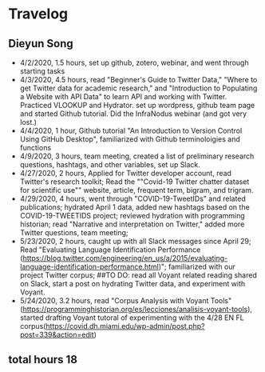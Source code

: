 
# Travelog 
## Dieyun Song 

* 4/2/2020, 1.5 hours, set up github, zotero, webinar, and went through starting tasks
* 4/3/2020, 4.5 hours, read "Beginner's Guide to Twitter Data," "Where to get Twitter data for academic research," and "Introduction to Populating a Website with API Data" to learn API and working with Twitter. Practiced VLOOKUP and Hydrator. set up wordpress, github team page and started Github tutorial. Did the InfraNodus webinar (and got very lost.) 
* 4/4/2020, 1 hour, Github tutorial "An Introduction to Version Control Using GitHub Desktop", familiarized with Github terminoloigies and functions
* 4/9/2020, 3 hours, team meeting, created a list of preliminary research questions, hashtags, and other variables, set up Slack. 
* 4/27/2020, 2 hours, Applied for Twitter developer account, read Twitter's research toolkit;
Read the ""Covid-19 Twitter chatter dataset for scientific use"" website, article, frequent term, bigram, and trigram. 
* 4/29/2020, 4 hours, went through "COVID-19-TweetIDs" and related publications; hydrated April 1 data, added new hashtags based on the COVID-19-TWEETIDS project; reviewed hydration with programming historian; read "Narrative and interpretation on Twitter," added more Twitter questions, team meeting;
* 5/23/2020, 2 hours, caught up with all Slack messages since April 29; Read "Evaluating Language Identification Performance (https://blog.twitter.com/engineering/en_us/a/2015/evaluating-language-identification-performance.html)"; familiarized with our project Twitter corpus; ##TO DO:   read all Voyant related reading shared on Slack, start a post on hydrating Twitter data, and experiment with Voyant.
* 5/24/2020, 3.2 hours, read "Corpus Analysis with Voyant Tools"(https://programminghistorian.org/es/lecciones/analisis-voyant-tools), started drafting Voyant tutoral of experimenting with the 4/28 EN FL corpus(https://covid.dh.miami.edu/wp-admin/post.php?post=339&action=edit) 

## total hours 18
